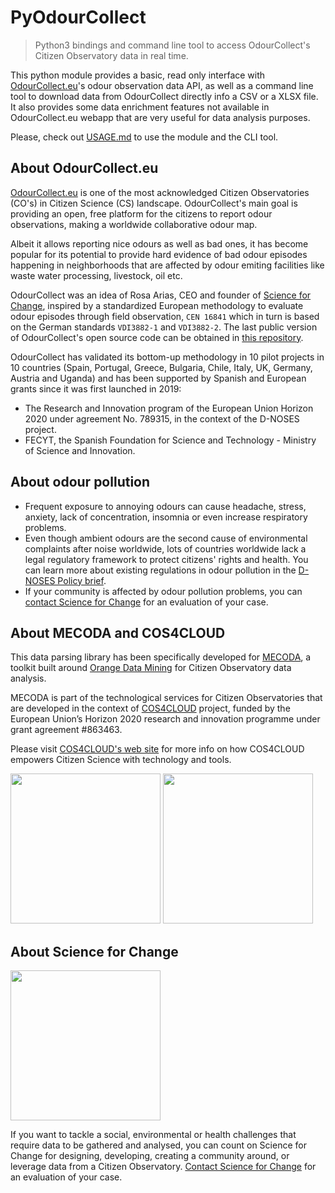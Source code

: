 # PyOdourCollect
> Python3 bindings and command line tool to access OdourCollect's Citizen Observatory data in real time.

This python module provides a basic, read only interface with [OdourCollect.eu](https://odourcollect.eu)'s odour observation data API, as well as a command line tool to download data from OdourCollect directly info a CSV or a XLSX file.
It also provides some data enrichment features not available in OdourCollect.eu webapp that are very useful for data analysis purposes.

Please, check out [USAGE.md](https://github.com/ScienceForChange/PyOdourCollect/blob/main/USAGE.md) to use the module and the CLI tool.
 
## About OdourCollect.eu
[OdourCollect.eu](https://odourcollect.eu) is one of the most acknowledged Citizen Observatories (CO's) in Citizen Science (CS) landscape.
OdourCollect's main goal is providing an open, free platform for the citizens to report odour observations, making a worldwide collaborative odour map.

Albeit it allows reporting nice odours as well as bad ones, it has become popular for its potential to provide hard evidence of bad odour episodes 
happening in neighborhoods that are affected by odour emiting facilities like waste water processing, livestock, oil etc.

OdourCollect was an idea of Rosa Arias, CEO and founder of [Science for Change](https://scienceforchange.eu),  inspired by a standardized European methodology to evaluate odour episodes through field observation, `CEN 16841` which in turn is based on the German standards `VDI3882-1` and `VDI3882-2`. 
The last public version of OdourCollect's open source code can be obtained in [this repository](https://github.com/ScienceForChange/odourcollect.eu).    

OdourCollect has validated its bottom-up methodology in 10 pilot projects in 10 countries (Spain, Portugal, Greece, Bulgaria, Chile, Italy, UK, Germany, Austria and Uganda) and has been supported by Spanish and European grants since it was first launched in 2019:
  - The Research and Innovation program of the European Union Horizon 2020 under agreement No. 789315, in the context of the D-NOSES project.
  - FECYT, the Spanish Foundation for Science and Technology - Ministry of Science and Innovation. 
## About odour pollution
- Frequent exposure to annoying odours can cause headache, stress, anxiety, lack of concentration, insomnia or even increase respiratory problems. 
- Even though ambient odours are the second cause of environmental complaints after noise worldwide, lots of countries worldwide lack a legal regulatory framework to protect citizens' rights and health.
You can learn more about existing regulations in odour pollution in the [D-NOSES Policy brief](https://dnoses.eu/policy-brief).
- If your community is affected by odour pollution problems, you can [contact Science for Change](mailto://hello@scienceforchange.eu) for an evaluation of your case.

## About MECODA and COS4CLOUD
This data parsing library has been specifically developed for [MECODA](https://github.com/eosc-cos4cloud/mecoda-orange), 
a toolkit built around [Orange Data Mining](https://orangedatamining.com/) for Citizen Observatory data analysis.

MECODA is part of the technological services for Citizen Observatories that are developed in the context of 
[COS4CLOUD](https://cos4cloud-eosc.eu/) project, funded by the European Union’s Horizon 2020 research and innovation 
programme under grant agreement #863463.

Please visit [COS4CLOUD's web site](https://cos4cloud-eosc.eu) for more info on how COS4CLOUD empowers Citizen Science with technology and tools.

<img src="https://ec.europa.eu/info/sites/default/themes/europa/images/svg/logo/logo--en.svg" width="240px"/>
<img src="https://cos4cloud-eosc.eu/wp-content/uploads/2020/07/logo-cos4cloud-middle.png" width="240px"/>


## About Science for Change
<img src="https://www.scienceforchange.eu/wp-content/uploads/2021/06/Logos-SfC-color-2.png" width="240px"/>

If you want to tackle a social, environmental or health challenges that require data to be gathered and analysed, you can count on 
Science for Change for designing, developing, creating a community around, or leverage data from a Citizen Observatory.
[Contact Science for Change](mailto://hello@scienceforchange.eu) for an evaluation of your case.
